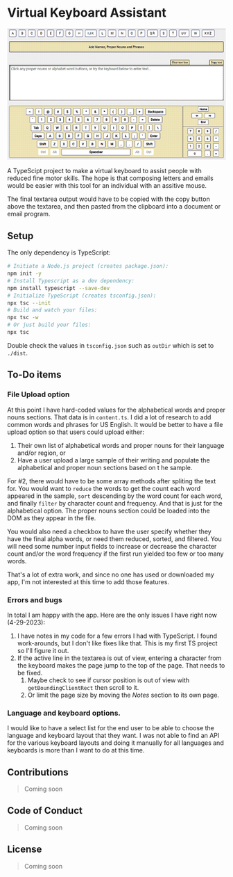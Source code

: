 # Virtual Keyboard Assistant

![Virtiual Keyboard](./writer-assist-github-800.png)

A TypeScipt project to make a virtual keyboard to assist people with reduced fine motor skills. The hope is that composing letters and emails would be easier with this tool for an individual with an assitive mouse.

The final textarea output would have to be copied with the copy button above the textarea, and then pasted from the clipboard into a document or email program.

## Setup

The only dependency is TypeScript:

```sh
# Initiate a Node.js project (creates package.json):
npm init -y
# Install Typescript as a dev dependency:
npm install typescript --save-dev
# Initialize TypeScript (creates tsconfig.json):
npx tsc --init
# Build and watch your files:
npx tsc -w
# Or just build your files:
npx tsc
```

Double check the values in `tsconfig.json` such as `outDir` which is set to `./dist`.

## To-Do items

### File Upload option

At this point I have hard-coded values for the alphabetical words and proper nouns sections. That data is in `content.ts`. I did a lot of research to add common words and phrases for US English. It would be better to have a file upload option so that users could upload either:

1. Their own list of alphabetical words and proper nouns for their language and/or region, or
2. Have a user upload a large sample of their writing and populate the alphabetical and proper noun sections based on t he sample.

For #2, there would have to be some array methods after spliting the text for. You would want to `reduce` the words to get the count each word appeared in the sample, `sort` descending by the word count for each word, and finally `filter` by character count and frequency. And that is just for the alphabetical option. The proper nouns section could be loaded into the DOM as they appear in the file.

You would also need a checkbox to have the user specify whether they have the final alpha words, or need them reduced, sorted, and filtered. You will need some number input fields to increase or decrease the character count and/or the word frequency if the first run yielded too few or too many words.

That's a lot of extra work, and since no one has used or downloaded my app, I'm not interested at this time to add those features.

### Errors and bugs

In total I am happy with the app. Here are the only issues I have right now (4-29-2023):

1. I have notes in my code for a few errors I had with TypeScript. I found work-arounds, but I don't like fixes like that. This is my first TS project so I'll figure it out.
2. If the active line in the textarea is out of view, entering a character from the keyboard makes the page jump to the top of the page. That needs to be fixed.
   1. Maybe check to see if cursor position is out of view with `getBoundingClientRect` then scroll to it.
   2. Or limit the page size by moving the _Notes_ section to its own page.

### Language and keyboard options.

I would like to have a select list for the end user to be able to choose the language and keyboard layout that they want. I was not able to find an API for the various keyboard layouts and doing it manually for all languages and keyboards is more than I want to do at this time.

## Contributions

> Coming soon

## Code of Conduct

> Coming soon

## License

> Coming soon
